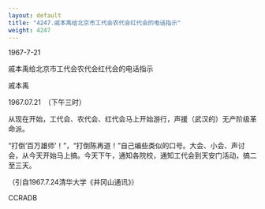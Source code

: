 ```yaml
---
layout: default
title: "4247.戚本禹给北京市工代会农代会红代会的电话指示"
weight: 4247
---
```


1967-7-21

戚本禹给北京市工代会农代会红代会的电话指示

戚本禹

1967.07.21　（下午三时）

从现在开始，工代会、农代会、红代会马上开始游行，声援（武汉的）无产阶级革命派。

“打倒‘百万雄师’！”，“打倒陈再道！”自己编些类似的口号。大会、小会、声讨会，从今天开始马上搞。今天下午，通知各院校，通知工代会到天安门活动，搞二至三天。

（引自1967.7.24清华大学《井冈山通讯》）

CCRADB

